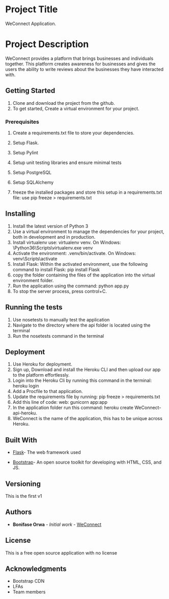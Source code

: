 
# Project Title
WeConnect Application.

# Project Description
WeConnect provides a platform that brings businesses and individuals together.
This platform creates awareness for businesses and gives the users the ability to write reviews about the businesses they have interacted with. 



## Getting Started

1. Clone and download the project from the github.
2. To get started, Create a virtual environment for your project.

### Prerequisites

1. Create a requirements.txt file to store your dependencies.
2. Setup Flask.
3. Setup Pylint 
4. Setup unit testing libraries and ensure minimal tests 
5. Setup PostgreSQL
6. Setup SQLAlchemy

8. freeze the installed packages and store this setup in a requirements.txt file: use pip freeze > requirements.txt

## Installing

1. Install the latest version of Python 3
2. Use a virtual environment to manage the dependencies for your project, both in development and in production.
3. Install virtualenv use: virtualenv venv. On Windows: \Python36\Scripts\virtualenv.exe venv
4. Activate the environment: .venv/bin/activate. On Windows: venv\Scripts\activate
5. Install Flask: Within the activated environment, use the following command to install Flask: pip install Flask
6. copy the folder containing the files of the application into the virtual environment folder.
7. Run the application using the command: python app.py
8. To stop the server process, press control+C.

## Running the tests
1. Use nosetests to manually test the application
2. Navigate to the directory where the api folder is located using the terminal
3. Run the nosetests command in the terminal

## Deployment

1. Use Heroku for deployment. 
2. Sign up, Download and install the Heroku CLI and then upload our app to the platform effortlessly.
3. Login into the Heroku Cli by running this command in the terminal: heroku login
4. Add a Procfile to that application.
5. Update the requirements file by running: pip freeze > requirements.txt
6. Add this line of code: web: gunicorn app:app
7. In the application folder run this command: heroku create WeConnect-api-heroku.
8. WeConnect is the name of the application, this has to be unique across Heroku. 

## Built With

 * [Flask](http://flask.pocoo.org/)- The web framework used

 * [Bootstrap](https://getbootstrap.com/)- An open source toolkit for developing with HTML, CSS, and JS.


## Versioning

This is the first v1 

## Authors

* **Bonifase Orwa** - *Initial work* - [WeConnect](https://github.com/Bonifase/WeConnect-)

## License

This is a free open source application with no license

## Acknowledgments
* Bootstrap CDN
* LFAs
* Team members




